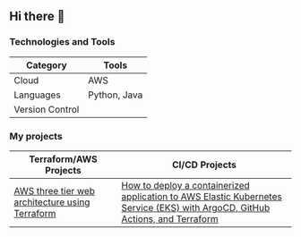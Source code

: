 ## Hi there 👋

<!--
**jhuang2019/jhuang2019** is a ✨ _special_ ✨ repository because its `README.md` (this file) appears on your GitHub profile.

Here are some ideas to get you started:

- 🔭 I’m currently working on ...
- 🌱 I’m currently learning ...
- 👯 I’m looking to collaborate on ...
- 🤔 I’m looking for help with ...
- 💬 Ask me about ...
- 📫 How to reach me: ...
- 😄 Pronouns: ...
- ⚡ Fun fact: ...
-->
### Technologies and Tools

| Category             |   Tools          |
| ---------------------| -----------------|
| Cloud                |  AWS             |
| Languages            | Python, Java     |
| Version Control      |                  |

### My projects

| Terraform/AWS Projects    |   CI/CD Projects    |
| -------------              | -------------      | 
|[AWS three tier web architecture using Terraform](https://github.com/jhuang2019/aws-three-tier-web-architecture)|[How to deploy a containerized application to AWS Elastic Kubernetes Service (EKS) with ArgoCD, GitHub Actions, and Terraform](https://github.com/jhuang2019/create-an-eks-cluster-using-terraform)|



